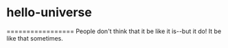 # hello-universe
=================
People don't think that it be like it is--but it do!
It be like that sometimes. 
